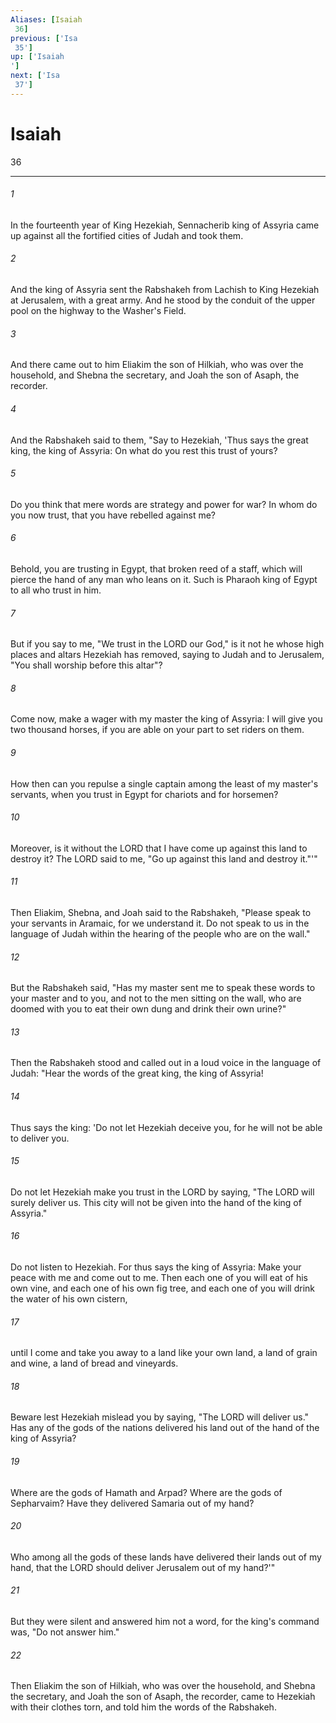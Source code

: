 ```yaml
---
Aliases: [Isaiah 36]
previous: ['Isa 35']
up: ['Isaiah']
next: ['Isa 37']
---
```

# Isaiah 36

***
 

###### 1 
In the fourteenth year of King Hezekiah, Sennacherib king of Assyria came up against all the fortified cities of Judah and took them.  

###### 2 
And the king of Assyria sent the Rabshakeh from Lachish to King Hezekiah at Jerusalem, with a great army. And he stood by the conduit of the upper pool on the highway to the Washer's Field.  

###### 3 
And there came out to him Eliakim the son of Hilkiah, who was over the household, and Shebna the secretary, and Joah the son of Asaph, the recorder.  

###### 4 
And the Rabshakeh said to them, "Say to Hezekiah, 'Thus says the great king, the king of Assyria: On what do you rest this trust of yours?  

###### 5 
Do you think that mere words are strategy and power for war? In whom do you now trust, that you have rebelled against me?  

###### 6 
Behold, you are trusting in Egypt, that broken reed of a staff, which will pierce the hand of any man who leans on it. Such is Pharaoh king of Egypt to all who trust in him.  

###### 7 
But if you say to me, "We trust in the LORD our God," is it not he whose high places and altars Hezekiah has removed, saying to Judah and to Jerusalem, "You shall worship before this altar"?  

###### 8 
Come now, make a wager with my master the king of Assyria: I will give you two thousand horses, if you are able on your part to set riders on them.  

###### 9 
How then can you repulse a single captain among the least of my master's servants, when you trust in Egypt for chariots and for horsemen?  

###### 10 
Moreover, is it without the LORD that I have come up against this land to destroy it? The LORD said to me, "Go up against this land and destroy it."'"  

###### 11 
Then Eliakim, Shebna, and Joah said to the Rabshakeh, "Please speak to your servants in Aramaic, for we understand it. Do not speak to us in the language of Judah within the hearing of the people who are on the wall."  

###### 12 
But the Rabshakeh said, "Has my master sent me to speak these words to your master and to you, and not to the men sitting on the wall, who are doomed with you to eat their own dung and drink their own urine?"  

###### 13 
Then the Rabshakeh stood and called out in a loud voice in the language of Judah: "Hear the words of the great king, the king of Assyria!  

###### 14 
Thus says the king: 'Do not let Hezekiah deceive you, for he will not be able to deliver you.  

###### 15 
Do not let Hezekiah make you trust in the LORD by saying, "The LORD will surely deliver us. This city will not be given into the hand of the king of Assyria."  

###### 16 
Do not listen to Hezekiah. For thus says the king of Assyria: Make your peace with me and come out to me. Then each one of you will eat of his own vine, and each one of his own fig tree, and each one of you will drink the water of his own cistern,  

###### 17 
until I come and take you away to a land like your own land, a land of grain and wine, a land of bread and vineyards.  

###### 18 
Beware lest Hezekiah mislead you by saying, "The LORD will deliver us." Has any of the gods of the nations delivered his land out of the hand of the king of Assyria?  

###### 19 
Where are the gods of Hamath and Arpad? Where are the gods of Sepharvaim? Have they delivered Samaria out of my hand?  

###### 20 
Who among all the gods of these lands have delivered their lands out of my hand, that the LORD should deliver Jerusalem out of my hand?'"  

###### 21 
But they were silent and answered him not a word, for the king's command was, "Do not answer him."  

###### 22 
Then Eliakim the son of Hilkiah, who was over the household, and Shebna the secretary, and Joah the son of Asaph, the recorder, came to Hezekiah with their clothes torn, and told him the words of the Rabshakeh.
